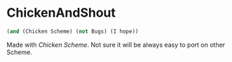 # ChickenAndShout

```scheme
(and (Chicken Scheme) (not Bugs) (I hope))
```

Made with _Chicken Scheme_. Not sure it will be always easy to port on other Scheme.
